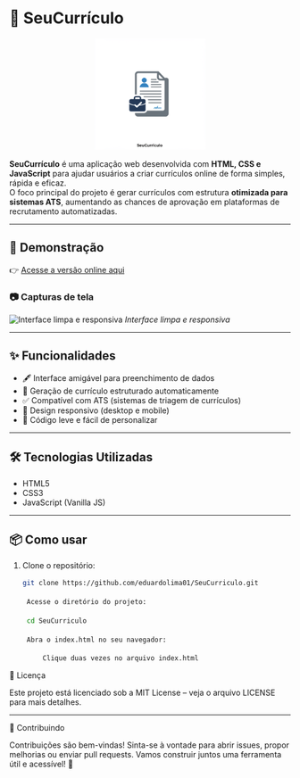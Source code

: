 # 💼 SeuCurrículo

<p align="center">
  <img src="assets/SeuCurriculo.png" alt="Logo do SeuCurrículo" width="200"/>
</p>

**SeuCurrículo** é uma aplicação web desenvolvida com **HTML, CSS e JavaScript** para ajudar usuários a criar currículos online de forma simples, rápida e eficaz.  
O foco principal do projeto é gerar currículos com estrutura **otimizada para sistemas ATS**, aumentando as chances de aprovação em plataformas de recrutamento automatizadas.

---

## 🚀 Demonstração

👉 [Acesse a versão online aqui](#)  

### 📷 Capturas de tela

![Interface limpa e responsiva](imagens/tela-inicial.png)
*Interface limpa e responsiva*

---

## ✨ Funcionalidades

- 🖋️ Interface amigável para preenchimento de dados
- 📄 Geração de currículo estruturado automaticamente
- ✅ Compatível com ATS (sistemas de triagem de currículos)
- 📱 Design responsivo (desktop e mobile)
- 🧩 Código leve e fácil de personalizar

---

## 🛠 Tecnologias Utilizadas

- HTML5
- CSS3
- JavaScript (Vanilla JS)

---

## 📦 Como usar

1. Clone o repositório:
   ```bash
   git clone https://github.com/eduardolima01/SeuCurriculo.git

    Acesse o diretório do projeto:

    cd SeuCurriculo

    Abra o index.html no seu navegador:

        Clique duas vezes no arquivo index.html


📄 Licença

Este projeto está licenciado sob a MIT License – veja o arquivo LICENSE para mais detalhes.

---

🤝 Contribuindo

Contribuições são bem-vindas!
Sinta-se à vontade para abrir issues, propor melhorias ou enviar pull requests. Vamos construir juntos uma ferramenta útil e acessível! 🚀
